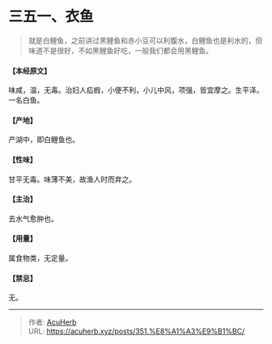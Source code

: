 # 三五一、衣鱼


> 就是白鲤鱼，之前讲过黑鲤鱼和赤小豆可以利腹水，白鲤鱼也是利水的，但味道不是很好，不如黑鲤鱼好吃，一般我们都会用黑鲤鱼。

#### 【本经原文】
味咸，温，无毒。治妇人疝瘕，小便不利，小儿中风，项强，皆宜摩之。生平泽。一名白鱼。
#### 【产地】
产湖中，即白鲤鱼也。
#### 【性味】
甘平无毒。味薄不美，故渔人时而弃之。
#### 【主治】
去水气愈肿也。
#### 【用量】
属食物类，无定量。
#### 【禁忌】
无。

---

> 作者: [AcuHerb](https://acuherb.xyz)  
> URL: https://acuherb.xyz/posts/351.%E8%A1%A3%E9%B1%BC/  


